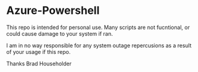 # Azure-Powershell

This repo is intended for personal use.  Many scripts are not fucntional, or could cause damage to your system if ran.  

I am in no way responsible for any system outage repercusions as a result of your usage if this repo. 

Thanks
Brad Householder

